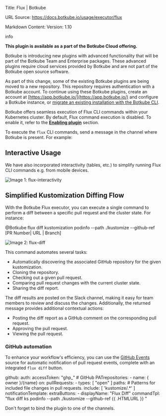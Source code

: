 Title: Flux | Botkube

URL Source: https://docs.botkube.io/usage/executor/flux

Markdown Content:
Version: 1.10

info

**This plugin is available as a part of the Botkube Cloud offering.**

Botkube is introducing new plugins with advanced functionality that will be part of the Botkube Team and Enterprise packages. These advanced plugins require cloud services provided by Botkube and are not part of the Botkube open source software.

As part of this change, some of the existing Botkube plugins are being moved to a new repository. This repository requires authentication with a Botkube account. To continue using these Botkube plugins, create an account at [https://app.botkube.io/](https://app.botkube.io/) and configure a Botkube instance, or [migrate an existing installation with the Botkube CLI](https://docs.botkube.io/cli/migrating-installation-to-botkube-cloud).

Botkube offers seamless execution of Flux CLI commands within your Kubernetes cluster. By default, Flux command execution is disabled. To enable it, refer to the [**Enabling plugin**](https://docs.botkube.io/configuration/executor/flux#enabling-plugin) section.

To execute the `flux` CLI commands, send a message in the channel where Botkube is present. For example:

Interactive Usage[​](#interactive-usage"DirectlinktoInteractiveUsage")
---------------------------------------------------------------------------

We have also incorporated interactivity (tables, etc.) to simplify running Flux CLI commands e.g. from mobile devices.

![Image 1: flux-interactivity](https://docs.botkube.io/assets/images/flux-interactivity-36eaec2696dd56fe8924ef36f42a7ac1.gif)

Simplified Kustomization Diffing Flow[​](#simplified-kustomization-diffing-flow"DirectlinktoSimplifiedKustomizationDiffingFlow")
---------------------------------------------------------------------------------------------------------------------------------------

With the Botkube Flux executor, you can execute a single command to perform a diff between a specific pull request and the cluster state. For instance:

@Botkube flux diff kustomization podinfo --path ./kustomize --github-ref [PR Number| URL | Branch]

![Image 2: flux-diff](https://docs.botkube.io/assets/images/flux-diff-abdd97d5a1b5dd3b64ecf2c1712fa14d.gif)

This command automates several tasks:

*   Automatically discovering the associated GitHub repository for the given kustomization.
*   Cloning the repository.
*   Checking out a given pull request.
*   Comparing pull request changes with the current cluster state.
*   Sharing the diff report.

The diff results are posted on the Slack channel, making it easy for team members to review and discuss the changes. Additionally, the returned message provides additional contextual actions:

*   Posting the diff report as a GitHub comment on the corresponding pull request.
*   Approving the pull request.
*   Viewing the pull request.

### GitHub automation[​](#github-automation"DirectlinktoGitHubautomation")

To enhance your workflow's efficiency, you can use the [GitHub Events](https://docs.botkube.io/configuration/source/github-events) source for automatic notification of pull request events, complete with an integrated `flux diff` button.

github:  auth:    accessToken: "ghp_" # GitHub PATrepositories:  - name: { owner }/{name}    on:      pullRequests:          - types: [ "open" ]            paths:              # Patterns for included file changes in pull requests.              include: [ 'kustomize/.*' ]            notificationTemplate:              extraButtons:                - displayName: "Flux Diff"                  commandTpl: "flux diff ks podinfo --path ./kustomize --github-ref {{ .HTMLURL }} "

Don't forget to bind the plugin to one of the channels.
